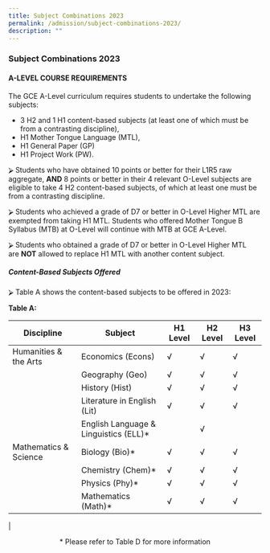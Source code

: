 ```yaml
---
title: Subject Combinations 2023
permalink: /admission/subject-combinations-2023/
description: ""
---
```

### **Subject Combinations 2023**
#### **A-LEVEL COURSE REQUIREMENTS**
The GCE A-Level curriculum requires students to undertake the following subjects:
*   3 H2 and 1 H1 content-based subjects (at least one of which must be from a contrasting discipline),
*   H1 Mother Tongue Language (MTL),
*   H1 General Paper (GP)
*   H1 Project Work (PW).

⮚ Students who have obtained 10 points or better for their L1R5 raw aggregate, **AND** 8 points or better in their 4 relevant O-Level subjects are eligible to take 4 H2 content-based subjects, of which at least one must be from a contrasting discipline.

⮚ Students who achieved a grade of D7 or better in O-Level Higher MTL are exempted from taking H1 MTL. Students who offered Mother Tongue B Syllabus (MTB) at O-Level will continue with MTB at GCE A-Level.

⮚ Students who obtained a grade of D7 or better in O-Level Higher MTL are **NOT** allowed to replace H1 MTL with another content subject.

##### Content-Based Subjects Offered
⮚ Table A shows the content-based subjects to be offered in 2023:

**Table A:**

| Discipline | Subject | H1 Level | H2 Level | H3 Level |
|---|---|---|---|---|
| Humanities & the Arts | Economics (Econs) | √ | √ | √ |
|  | Geography (Geo) | √ | √ | √ |
|  | History (Hist) | √ | √ | √ |
|  | Literature in English (Lit) | √ | √ | √ |
|  | English Language & Linguistics (ELL)* |  | √ |  |
| Mathematics & Science | Biology (Bio)* | √ | √ | √ |
|  | Chemistry (Chem)* | √ | √ | √ |
|  | Physics (Phy)* | √ | √ | √ |
|  | Mathematics (Math)* | √ | √ | √ |
|

<center>* Please refer to Table D for more information</center>
